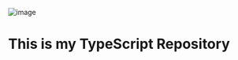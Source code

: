![image](https://user-images.githubusercontent.com/83614613/122253473-7002b880-ce89-11eb-8a39-0a3b3c594611.png)
# This is my TypeScript Repository
